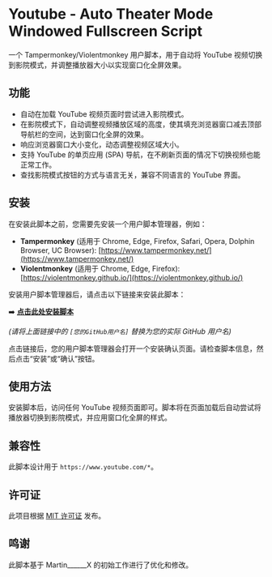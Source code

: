 # Youtube - Auto Theater Mode Windowed Fullscreen Script

一个 Tampermonkey/Violentmonkey 用户脚本，用于自动将 YouTube 视频切换到影院模式，并调整播放器大小以实现窗口化全屏效果。

## 功能

*   自动在加载 YouTube 视频页面时尝试进入影院模式。
*   在影院模式下，自动调整视频播放区域的高度，使其填充浏览器窗口减去顶部导航栏的空间，达到窗口化全屏的效果。
*   响应浏览器窗口大小变化，动态调整视频区域大小。
*   支持 YouTube 的单页应用 (SPA) 导航，在不刷新页面的情况下切换视频也能正常工作。
*   查找影院模式按钮的方式与语言无关，兼容不同语言的 YouTube 界面。

## 安装

在安装此脚本之前，您需要先安装一个用户脚本管理器，例如：

*   **Tampermonkey** (适用于 Chrome, Edge, Firefox, Safari, Opera, Dolphin Browser, UC Browser): [https://www.tampermonkey.net/](https://www.tampermonkey.net/)
*   **Violentmonkey** (适用于 Chrome, Edge, Firefox): [https://violentmonkey.github.io/](https://violentmonkey.github.io/)

安装用户脚本管理器后，请点击以下链接来安装此脚本：

➡️ **[点击此处安装脚本](https://raw.githubusercontent.com/GT-not-GD/youtube-windowed-fullscreen-script/main/Youtube-Auto-Theater-Mode-Windowed-Fullscreen-1.0.user.js)**

*(请将上面链接中的 `[您的GitHub用户名]` 替换为您的实际 GitHub 用户名)*

点击链接后，您的用户脚本管理器会打开一个安装确认页面。请检查脚本信息，然后点击“安装”或“确认”按钮。

## 使用方法

安装脚本后，访问任何 YouTube 视频页面即可。脚本将在页面加载后自动尝试将播放器切换到影院模式，并应用窗口化全屏的样式。

## 兼容性

此脚本设计用于 `https://www.youtube.com/*`。

## 许可证

此项目根据 [MIT 许可证](https://opensource.org/licenses/MIT) 发布。

## 鸣谢

此脚本基于 Martin______X 的初始工作进行了优化和修改。